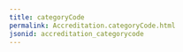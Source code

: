 ```yaml
---
title: categoryCode
permalink: Accreditation.categoryCode.html
jsonid: accreditation_categorycode
---
```

